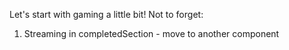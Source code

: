 Let's start with gaming a little bit!
Not to forget:
1. Streaming in completedSection - move to another component